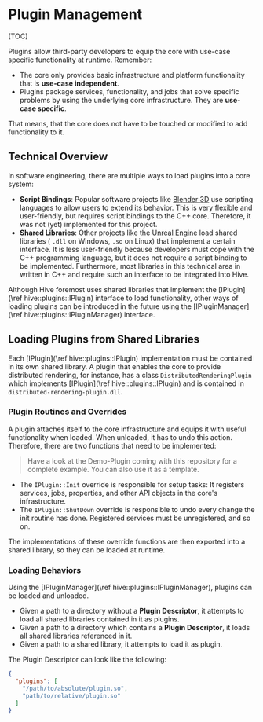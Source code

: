# Plugin Management

[TOC]

Plugins allow third-party developers to equip the core with use-case specific functionality at runtime. Remember:

* The core only provides basic infrastructure and platform functionality that is **use-case independent**.
* Plugins package services, functionality, and jobs that solve specific problems by using the underlying core
  infrastructure. They are **use-case specific**.

That means, that the core does not have to be touched or modified to add functionality to it.

## Technical Overview

In software engineering, there are multiple ways to load plugins into a core system:

* **Script Bindings**: Popular software projects like [Blender 3D](https://www.blender.org/) use scripting languages to
  allow users to extend its behavior. This is very flexible and user-friendly, but requires script bindings to the C++
  core. Therefore, it was not (yet) implemented for this project.
* **Shared Libraries**: Other projects like the [Unreal Engine](https://www.unrealengine.com) load shared libraries (
  `.dll` on Windows, `.so` on Linux) that implement a certain interface. It is less user-friendly because developers
  must cope with the C++ programming language, but it does not require a script binding to be implemented. Furthermore,
  most libraries in this technical area in written in C++ and require such an interface to be integrated into Hive.

Although Hive foremost uses shared libraries that implement the [IPlugin](\ref hive::plugins::IPlugin) interface to load
functionality, other ways of loading plugins can be introduced in the future using
the [IPluginManager](\ref hive::plugins::IPluginManager) interface.

## Loading Plugins from Shared Libraries

Each [IPlugin](\ref hive::plugins::IPlugin) implementation must be contained in its own shared library. A plugin that
enables the core to provide distributed rendering, for instance, has a class `DistributedRenderingPlugin` which
implements [IPlugin](\ref hive::plugins::IPlugin) and is contained in `distributed-rendering-plugin.dll`.

### Plugin Routines and Overrides

A plugin attaches itself to the core infrastructure and equips it with useful functionality when loaded. When unloaded,
it has to undo this action. Therefore, there are two functions that need to be implemented:

> Have a look at the Demo-Plugin coming with this repository for a complete example. You can also use it as a template.

* The `IPlugin::Init` override is responsible for setup tasks: It registers services, jobs, properties, and other API
  objects in the core's infrastructure.
* The `IPlugin::ShutDown` override is responsible to undo every change the init routine has done. Registered services
  must be unregistered, and so on.

The implementations of these override functions are then exported into a shared library, so they can be loaded at
runtime.

### Loading Behaviors

Using the [IPluginManager](\ref hive::plugins::IPluginManager), plugins can be loaded and unloaded.

* Given a path to a directory without a **Plugin Descriptor**, it attempts to load all shared libraries contained in it
  as plugins.
* Given a path to a directory which contains a **Plugin Descriptor**, it loads all shared libraries referenced in it.
* Given a path to a shared library, it attempts to load it as plugin.

The Plugin Descriptor can look like the following:

```json
{
  "plugins": [
    "/path/to/absolute/plugin.so",
    "path/to/relative/plugin.so"
  ]
}
```